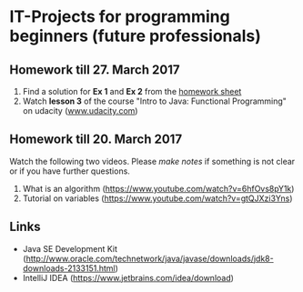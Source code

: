 # IT-Projects for programming beginners (future professionals)

## Homework till 27. March 2017
1. Find a solution for **Ex 1** and **Ex 2** from the [homework sheet](homework-20170327.pdf)
2. Watch **lesson 3** of the course "Intro to Java: Functional Programming" on udacity (www.udacity.com)

## Homework till 20. March 2017
Watch the following two videos. Please *make notes* if something is not clear or if you have further questions.
1. What is an algorithm (https://www.youtube.com/watch?v=6hfOvs8pY1k)
2. Tutorial on variables (https://www.youtube.com/watch?v=gtQJXzi3Yns)

## Links
- Java SE Development Kit (http://www.oracle.com/technetwork/java/javase/downloads/jdk8-downloads-2133151.html)
- IntelliJ IDEA (https://www.jetbrains.com/idea/download)

